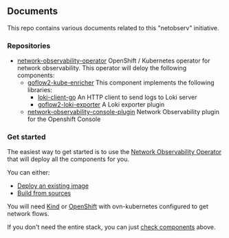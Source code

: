 ## Documents
This repo contains various documents related to this "netobserv" initiative.

### Repositories
* [network-observability-operator](https://github.com/netobserv/network-observability-operator)
    OpenShift / Kubernetes operator for network observability.
    This operator will deloy the following components:
    * [goflow2-kube-enricher](https://github.com/netobserv/goflow2-kube-enricher)
        This component implements the following libraries:
        * [loki-client-go](https://github.com/netobserv/loki-client-go)
        An HTTP client to send logs to Loki server
        * [goflow2-loki-exporter](https://github.com/netobserv/goflow2-loki-exporter)
        A Loki exporter plugin
    * [network-observability-console-plugin](https://github.com/netobserv/network-observability-console-plugin)
    Network Observability plugin for the Openshift Console

### Get started
The easiest way to get started is to use the [Network Observability Operator](https://github.com/netobserv/network-observability-operator) that will deploy all the components for you.

You can either:
- [Deploy an existing image](https://github.com/netobserv/network-observability-operator#deploy-an-existing-image)
- [Build from sources](https://github.com/netobserv/network-observability-operator#build--push--deploy)

You will need [Kind](./kind.md) or [OpenShift](./openshift.md) with ovn-kubernetes configured to get network flows.

If you don't need the entire stack, you can just [check components](###repositories) above.
